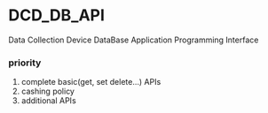# DCD_DB_API
Data Collection Device DataBase Application Programming Interface

### priority
1. complete basic(get, set delete...) APIs
2. cashing policy
3. additional APIs

